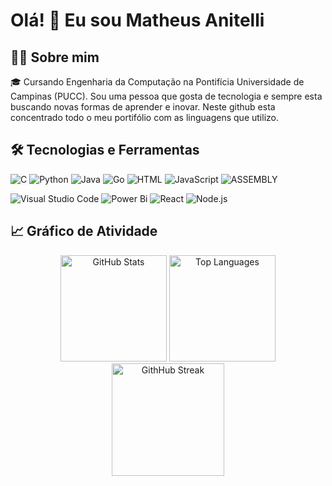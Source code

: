 # Olá! 👋 Eu sou Matheus Anitelli

## 👨‍💻 Sobre mim

🎓 Cursando Engenharia da Computação na Pontifícia Universidade de Campinas (PUCC). Sou uma pessoa que gosta de tecnologia e sempre esta buscando novas formas de aprender e inovar. Neste github esta concentrado todo o meu portifólio com as linguagens que utilizo. 

## 🛠️ Tecnologias e Ferramentas

![C](https://img.shields.io/badge/c-%2300599C.svg?style=for-the-badge&logo=c&logoColor=white) 
![Python](https://img.shields.io/badge/-Python-%2314354C.svg?style=for-the-badge&logo=python&logoColor=white)
![Java](https://img.shields.io/badge/java-%23ED8B00.svg?style=for-the-badge&logo=openjdk&logoColor=white)
![Go](https://img.shields.io/badge/-Go-%2300ADD8.svg?style=for-the-badge&logo=go&logoColor=white)
![HTML](https://img.shields.io/badge/-HTML-%23E34F26.svg?style=for-the-badge&logo=html5&logoColor=white)   ![JavaScript](https://img.shields.io/badge/-JavaScript-%23F7DF1E.svg?style=for-the-badge&logo=javascript&logoColor=black) 
![ASSEMBLY](https://img.shields.io/badge/_-ASM-701516.svg?style=for-the-badge) 

![Visual Studio Code](https://img.shields.io/badge/Visual%20Studio%20Code-0078d7.svg?style=for-the-badge&logo=visual-studio-code&logoColor=white) ![Power Bi](https://img.shields.io/badge/power_bi-F2C811?style=for-the-badge&logo=powerbi&logoColor=black)     ![React](https://img.shields.io/badge/-React-%2361DAFB.svg?style=for-the-badge&logo=react&logoColor=black) ![Node.js](https://img.shields.io/badge/-Node_js-%23339933.svg?style=for-the-badge&logo=nodedotjs&logoColor=white)







## 📈 Gráfico de Atividade


<div align="center">
  <img height="170em" src="https://github-readme-stats.vercel.app/api?username=Mttue7&show_icons=true&theme=merko" alt="GitHub Stats"/>
  <img height="170em" src="https://github-readme-stats.vercel.app/api/top-langs/?username=Mttue7&layout=compact&theme=merko" alt="Top Languages"/>

  <img height="180em" src="https://github-readme-streak-stats.herokuapp.com/?user=Mttue7&theme=merko" alt = "GithHub Streak">
</div>



